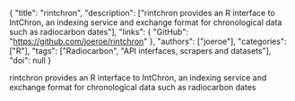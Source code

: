 {
  "title": "rintchron",
  "description": ["rintchron provides an R interface to IntChron, an indexing service and exchange format for chronological data such as radiocarbon dates"],
  "links": {
    "GitHub": "https://github.com/joeroe/rintchron"
  },
  "authors": ["joeroe"],
  "categories": ["R"],
  "tags": ["Radiocarbon", "API interfaces, scrapers and datasets"],
  "doi": null
}

<!-- Generated by csv2md.R – do not edit by hand -->

rintchron provides an R interface to IntChron, an indexing service and exchange format for chronological data such as radiocarbon dates